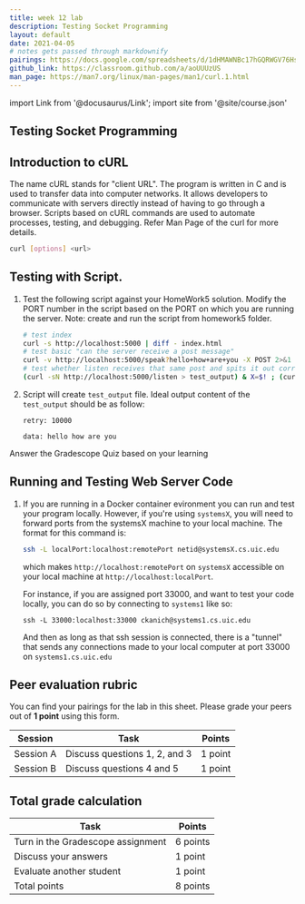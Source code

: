```yaml
---
title: week 12 lab
description: Testing Socket Programming
layout: default
date: 2021-04-05
# notes gets passed through markdownify
pairings: https://docs.google.com/spreadsheets/d/1dHMAWNBc17hGQRWGV76Hs1y-r1a-P9FZcZ2MuA_ClAg 
github_link: https://classroom.github.com/a/aoUUUzUS
man_page: https://man7.org/linux/man-pages/man1/curl.1.html
---
```

import Link from '@docusaurus/Link';
import site from '@site/course.json'

## Testing Socket Programming 

## Introduction to cURL 

The name cURL stands for "client URL".
The program is written in C and is used to transfer data into computer networks.
It allows developers to communicate with servers directly instead of having to go through a browser. 
Scripts based on cURL commands are used to automate processes, testing, and debugging. 
Refer Man Page of the <Link to={frontMatter.man_page}>curl</Link> for more details.
```bash
curl [options] <url>
```

## Testing with Script.

1.  Test the following script against your <Link to={frontMatter.github_link}>HomeWork5</Link> solution.
    Modify the PORT number in the script based on the PORT on which you are running the server.
    Note: create and run the script from homework5 folder.

    ```bash
    # test index
    curl -s http://localhost:5000 | diff - index.html
    # test basic "can the server receive a post message"
    curl -v http://localhost:5000/speak?hello+how+are+you -X POST 2>&1 | grep "HTTP/1.1 200 OK"
    # test whether listen receives that same post and spits it out correctly
    (curl -sN http://localhost:5000/listen > test_output) & X=$! ; (curl -X POST http://localhost:5000/speak?hello+how+are+you) ; sleep 3 ; kill $X
    ```

2.  Script will create `test_output` file. Ideal output content of the `test_output` should be as follow:

    ```    
    retry: 10000
    
    data: hello how are you 

    ```

Answer the Gradescope Quiz based on your learning

## Running and Testing Web Server Code 

1.  If you are running in a Docker container evironment you can run and test
    your program locally. However, if you're using `systemsX`, you will need to
    forward ports from the systemsX machine to your local machine. The format
    for this command is:

    ```bash
    ssh -L localPort:localhost:remotePort netid@systemsX.cs.uic.edu
    ```
    which makes `http://localhost:remotePort` on `systemsX` accessible on your local machine at `http://localhost:localPort`.

    For instance, if you are assigned port 33000, and want to test your code
    locally, you can do so by connecting to `systems1` like so:

    ```
    ssh -L 33000:localhost:33000 ckanich@systems1.cs.uic.edu
    ```

    And then as long as that ssh session is connected, there is a "tunnel" that sends any connections made to your local computer at port 33000 on `systems1.cs.uic.edu`

## Peer evaluation rubric

You can find your pairings for the lab in <Link to={frontMatter.pairings}>this sheet</Link>. Please grade your peers out of **1 point** using <Link to={site.eval_link}>this form</Link>.

| Session | Task | Points |
|---|---|---|
| Session A | Discuss questions 1, 2, and 3 | 1 point |
| Session B | Discuss questions 4 and 5 | 1 point |


## Total grade calculation

| Task | Points |
|---|---|
| Turn in the Gradescope assignment | 6 points |
| Discuss your answers | 1 point |
| Evaluate another student | 1 point |
| Total points | 8 points |
